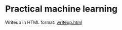# Practical machine learning

Writeup in HTML format: [writeup.html](https://rawgit.com/thoqbk/practical-machine-learning/master/writeup.html)

